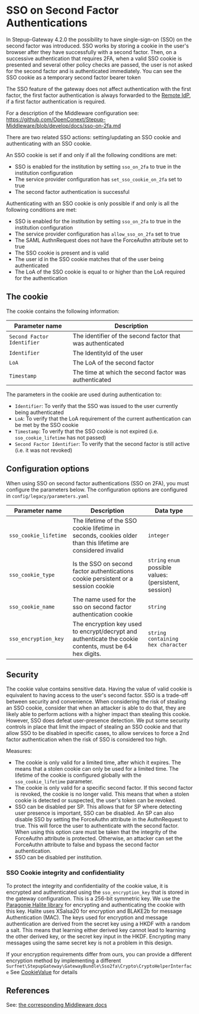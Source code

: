 # SSO on Second Factor Authentications

In Stepup-Gateway 4.2.0 the possibility to have single-sign-on (SSO) on the second factor was introduced. SSO works by storing a cookie in the user's browser after they have successfully with a second factor. Then, on a successive authentication that requires 2FA, when a valid SSO cookie is presented and several other policy checks are passed, the user is not asked for the second factor and is authenticated immediately. You can see the SSO cookie as a temporary second factor bearer token 

The SSO feature of the gateway does not affect authentication with the first factor, the first factor authentication is always forwarded to the [Remote IdP](SAMLProxy.md#remote-idp), if a first factor authentication is required.

For a description of the Middleware configuration see: https://github.com/OpenConext/Stepup-Middleware/blob/develop/docs/sso-on-2fa.md

There are two related SSO actions: setting/updating an SSO cookie and authenticating with an SSO cookie.

An SSO cookie is set if and only if all the following conditions are met:
- SSO is enabled for the institution by setting `sso_on_2fa` to true in the institution configuration
- The service provider configuration has `set_sso_cookie_on_2fa` set to true
- The second factor authentication is successful

Authenticating with an SSO cookie is only possible if and only is all the following conditions are met:
- SSO is enabled for the institution by setting `sso_on_2fa` to true in the institution configuration
- The service provider configuration has `allow_sso_on_2fa` set to true
- The SAML AuthnRequest does not have the ForceAuthn attribute set to true
- The SSO cookie is present and is valid
- The user id in the SSO cookie matches that of the user being authenticated
- The LoA of the SSO cookie is equal to or higher than the LoA required for the authentication

## The cookie
The cookie contains the following information:

| __Parameter name__          | __Description__                                            |
|-----------------------------|------------------------------------------------------------|
| `Second Factor Identifier`  | The identifier of the second factor that was authenticated |
| `Identifier`                | The IdentityId of the user                                 |
| `LoA`                       | The LoA of the second factor                               |
| `Timestamp`                 | The time at which the second factor was authenticated      |

The parameters in the cookie are used during authentication to:
- `Identifier`: To verify that the SSO was issued to the user currently being authenticated
- `LoA`: To verify that the LoA requirement of the current authentication can be met by the SSO cookie
- `Timestamp`: To verify that the SSO cookie is not expired (i.e. `sso_cookie_lifetime` has not passed)
- `Second Factor Identifier`: To verify that the second factor is still active (i.e. it was not revoked)

## Configuration options
When using SSO on second factor authentications (SSO on 2FA), you must configure the parameters below. The configuration options are configured in `config/legacy/parameters.yaml`

| __Parameter name__    | __Description__                                                                                             | __Data type__                                          |
|-----------------------|-------------------------------------------------------------------------------------------------------------|--------------------------------------------------------|
| `sso_cookie_lifetime` | The lifetime of the SSO cookie lifetime in seconds, cookies older than this lifetime are considered invalid | `integer`                                              |
| `sso_cookie_type`     | Is the SSO on second factor authentications cookie persistent or a session cookie                           | `string` `enum` possible values: (persistent, session) |
| `sso_cookie_name`     | The name used for the sso on second factor authentication cookie                                            | `string`                                               |
| `sso_encryption_key`  | The encryption key used to encrypt/decrypt and authenticate the cookie contents, must be 64 hex digits. | `string containing hex character`                      |

## Security

The cookie value contains sensitive data. Having the value of valid cookie is equivalent to having access to the user's second factor. SSO is a trade-off between security and convenience. When considering the risk of stealing an SSO cookie, consider that when an attacker is able to do that, they are likely able to perform actions with a higher impact than stealing this cookie. However, SSO does defeat user-presence detection. We put some security controls in place that limit the impact of stealing an SSO cookie and that allow SSO to be disabled in specific cases, to allow services to force a 2nd factor authentication when the risk of SSO is considered too high.

Measures:
- The cookie is only valid for a limited time, after which it expires. The means that a stolen cookie can only be used for a limited time. The lifetime of the cookie is configured globally with the `sso_cookie_lifetime` parameter.
- The cookie is only valid for a specific second factor. If this second factor is revoked, the cookie is no longer valid. This means that when a stolen cookie is detected or suspected, the user's token can be revoked.
- SSO can be disabled per SP. This allows that for SP where detecting user presence is important, SSO can be disabled. An SP can also disable SSO by setting the ForceAuthn attribute in the AuthnRequest to true. This will force the user to authenticate with the second factor. When using this option care must be taken that the integrity of the ForceAuthn attribute is protected. Otherwise, an attacker can set the ForceAuthn attribute to false and bypass the second factor authentication.
- SSO can be disabled per institution.

### SSO Cookie integrity and confidentiality

To protect the integrity and confidentiality of the cookie value, it is encrypted and authenticated using the `sso_encryption_key` that is stored in the gateway configuration. This is a 256-bit symmetric key. We use the [Paragonie Halite library](https://paragonie.com/project/halite) for encrypting and authenticating the cookie with this key. Halite uses XSalsa20 for encryption and BLAKE2b for message Authentication (MAC). The keys used for encryption and message authentication are derived from the secret key using a HKDF with a random a salt. This means that learning either derived key cannot lead to learning the other derived key, or the secret key input in the HKDF. Encrypting many messages using the same secret key is not a problem in this design.
 
  If your encryption requirements differ from ours, you can provide a different encryption method by implementing a different `Surfnet\StepupGateway\GatewayBundle\Sso2fa\Crypto\CryptoHelperInterface` See [CookieValue](https://github.com/OpenConext/Stepup-Gateway/blob/3c3149b0e68daa1abcdf9a8e6009667d470c8d2d/src/Surfnet/StepupGateway/GatewayBundle/Sso2fa/ValueObject/CookieValue.php) for details

## References
See: [the corresponding Middleware docs](https://github.com/OpenConext/Stepup-Middleware/blob/develop/docs/sso-on-2fa.md)
